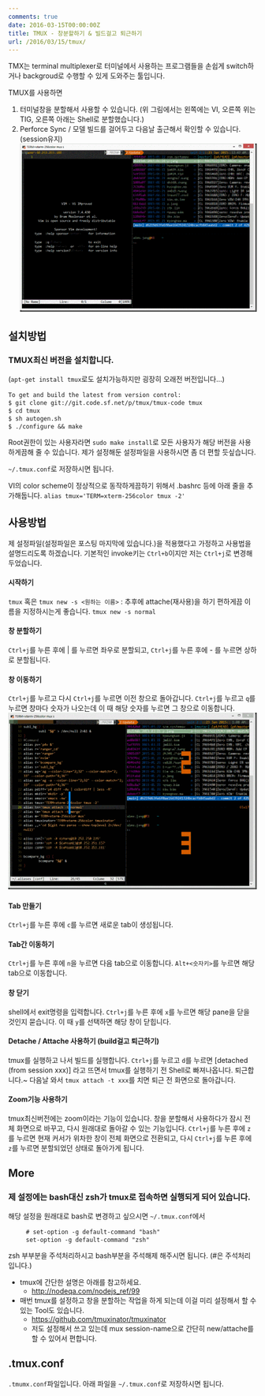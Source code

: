 ```yaml
---
comments: true
date: 2016-03-15T00:00:00Z
title: TMUX - 창분할하기 & 빌드걸고 퇴근하기
url: /2016/03/15/tmux/
---
```


TMX는 terminal multiplexer로 터미널에서 사용하는 프로그램들을 손쉽게 switch하거나 backgroud로 수행할 수 있게 도와주는 툴입니다.

TMUX를 사용하면

1. 터미널창을 분할해서 사용할 수 있습니다. (위 그림에서는 왼쪽에는 VI, 오른쪽 위는 TIG, 오른쪽 아래는 Shell로 분할했습니다.)
2. Perforce Sync / 모델 빌드를 걸어두고 다음날 출근해서 확인할 수 있습니다. (session유지)
![preview](/images/tmux_preview.gif)

## 설치방법

### TMUX최신 버전을 설치합니다.
(`apt-get install tmux`로도 설치가능하지만 굉장히 오래전 버전입니다...)

```
To get and build the latest from version control:
$ git clone git://git.code.sf.net/p/tmux/tmux-code tmux
$ cd tmux
$ sh autogen.sh
$ ./configure && make
```

Root권한이 있는 사용자라면 `sudo make install`로 모든 사용자가 해당 버전을 사용하게끔해 줄 수 있습니다.
제가 설정해둔 설정파일을 사용하시면 좀 더 편할 듯싶습니다.

`~/.tmux.conf`로 저장하시면 됩니다.

VI의 color scheme이 정상적으로 동작하게끔하기 위해서 .bashrc 등에 아래 줄을 추가해둡니다.
`alias tmux='TERM=xterm-256color tmux -2'`

## 사용방법

제 설정파일(설정파일은 포스팅 마지막에 있습니다.)을 적용했다고 가정하고 사용법을 설명드리도록 하겠습니다.
기본적인 invoke키는 `Ctrl+b`이지만 저는 ``Ctrl+j``로 변경해두었습니다.

#### 시작하기

`tmux` 혹은 `tmux new -s <원하는 이름>`
: 추후에 attache(재사용)을 하기 편하게끔 이름을 지정하시는게 좋습니다. `tmux new -s normal`

#### 창 분할하기

`Ctrl+j`를 누른 후에 | 를 누르면 좌우로 분할되고,
`Ctrl+j`를 누른 후에 - 를 누르면 상하로 분할됩니다.

#### 창 이동하기

`Ctrl+j`를 누르고 다시 `Ctrl+j`를 누르면 이전 창으로 돌아갑니다.
`Ctrl+j`를 누르고 `q`를 누르면 창마다 숫자가 나오는데 이 때 해당 숫자를 누르면 그 창으로 이동합니다.
![move with number](/images/tmux_number.gif)

#### Tab 만들기

`Ctrl+j`를 누른 후에 `c`를 누르면 새로운 tab이 생성됩니다.

#### Tab간 이동하기

`Ctrl+j`를 누른 후에 `n`을 누르면 다음 tab으로 이동합니다.
`Alt+<숫자키>`를 누르면 해당 tab으로 이동합니다.

#### 창 닫기

shell에서 exit명령을 입력합니다.
`Ctrl+j`를 누른 후에 `x`를 누르면 해당 pane을 닫을 것인지 묻습니다. 이 때 `y`를 선택하면 해당 창이 닫힙니다.

#### Detache / Attache 사용하기 (build걸고 퇴근하기)

tmux를 실행하고 나서 빌드를 실행합니다.
`Ctrl+j`를 누르고 `d`를 누르면 [detached (from session xxx)] 라고 뜨면서 tmux를 실행하기 전 Shell로 빠져나옵니다.
퇴근합니다.~
다음날 와서 `tmux attach -t xxx`를 치면 퇴근 전 화면으로 돌아갑니다.

#### Zoom기능 사용하기

tmux최신버전에는 zoom이라는 기능이 있습니다. 창을 분할해서 사용하다가 잠시 전체 화면으로 바꾸고, 다시 원래대로 돌아갈 수 있는 기능입니다.
`Ctrl+j`를 누른 후에 `z`를 누르면 현재 커서가 위차한 창이 전체 화면으로 전환되고, 다시 `Ctrl+j`를 누른 후에 `z`를 누르면 분할되었던 상태로 돌아가게 됩니다.

## More

### 제 설정에는 bash대신 zsh가 tmux로 접속하면 실행되게 되어 있습니다.
해당 설정을 원래대로 bash로 변경하고 싶으시면 `~/.tmux.conf`에서

```
     # set-option -g default-command "bash"
     set-option -g default-command "zsh"
```

zsh 부부분을 주석처리하시고 bash부분을 주석해제 해주시면 됩니다. (#은 주석처리입니다.)

* tmux에 간단한 설명은 아래를 참고하세요.
   * http://nodeqa.com/nodejs_ref/99
* 매번 tmux를 설정하고 창을 분할하는 작업을 하게 되는데 이걸 미리 설정해서 할 수 있는 Tool도 있습니다.
   * https://github.com/tmuxinator/tmuxinator
   * 저도 설정해서 쓰고 있는데 mux session-name으로 간단히 new/attache를 할 수 있어서 편합니다.

## .tmux.conf
`.tmumx.conf`파일입니다. 아래 파일을 `~/.tmux.conf`로 저장하시면 됩니다.

<script src="https://gist.github.com/code4rain/374c53829bea88cbe328.js"></script>
